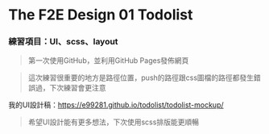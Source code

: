 # The F2E Design 01 Todolist

### 練習項目：UI、scss、layout
>第一次使用GitHub，並利用GitHub Pages發佈網頁 

>這次練習很重要的地方是路徑位置，push的路徑跟css圖檔的路徑都發生錯誤過，下次練習會更注意

我的UI設計稿：<https://e99281.github.io/todolist/todolist-mockup/>
>希望UI設計能有更多想法，下次使用scss排版能更順暢
